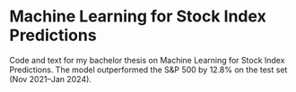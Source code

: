 # Machine Learning for Stock Index Predictions
Code and text for my bachelor thesis on Machine Learning for Stock Index Predictions.
The model outperformed the S&P 500 by 12.8% on the test set (Nov 2021–Jan 2024).
